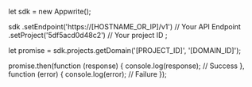 let sdk = new Appwrite();

sdk
    .setEndpoint('https://[HOSTNAME_OR_IP]/v1') // Your API Endpoint
    .setProject('5df5acd0d48c2') // Your project ID
;

let promise = sdk.projects.getDomain('[PROJECT_ID]', '[DOMAIN_ID]');

promise.then(function (response) {
    console.log(response); // Success
}, function (error) {
    console.log(error); // Failure
});